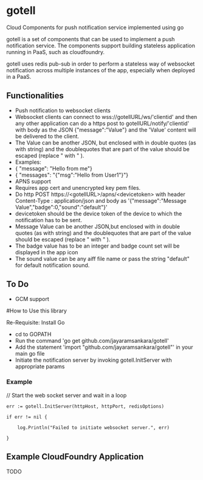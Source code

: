 # gotell
Cloud Components for push notification service implemented using go

gotell is a set of components that can be used to implement a push notification service.
The components support building stateless application running in PaaS, such as cloudfoundry.

gotell uses redis pub-sub in order to perform a stateless way of websocket notification across multiple instances of the app, especially when deployed in a PaaS.
 

## Functionalities
* Push notification to websocket clients
 * Websocket clients can connect to wss://gotellURL/ws/'clientid' and then any other application can do a https post to gotellURL/notify/'clientid' with body as the JSON {"message":"Value"} and the 'Value' content will be delivered to the client.
 * The Value can be another JSON, but enclosed with in double quotes (as with string) and the doublequotes that are part of the value should be escaped (replace " with \" ).
 * Examples: 
  * { "message": "Hello from me"}
  * { "messages": "{\"msg\":\"Hello from User1\"}"} 
* APNS support
 * Requires app cert and unencrypted key pem files.
 * Do http POST https://\<gotellURL\>/apns/\<devicetoken\>  with header Content-Type : application/json and body as   '{"message":"Message Value","badge":0,"sound":"default"}'
  * devicetoken should be the device token of the device to which the notification has to be sent.
  * Message Value can be another JSON,but enclosed with in double quotes (as with string) and the doublequotes that are part of the value should be escaped (replace " with \" ).
  * The badge  value has to be an integer and badge count set will be displayed in the app icon
  * The sound value can be any aiff file name or pass the string "default" for default notification sound.
 

## To Do
* GCM support


#How to Use this library

Re-Requisite: Install Go 

* cd to GOPATH
* Run the command 'go get github.com/jayaramsankara/gotell'
* Add the statement 'import "github.com/jayaramsankara/gotell"' in your main go file
* Initiate the notification server by invoking gotell.InitServer with appropriate params

### Example
// Start the web socket server and wait in a loop

	err := gotell.InitServer(httpHost, httpPort, redisOptions)
	
	if err != nil {
	
		log.Println("Failed to initiate websocket server.", err)
		
	}

## Example CloudFoundry Application 
TODO


